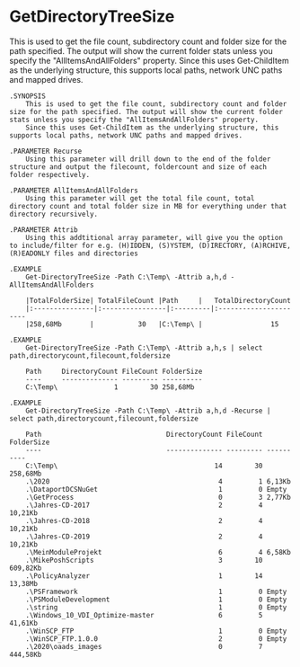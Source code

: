 # GetDirectoryTreeSize
This is used to get the file count, subdirectory count and folder size for the path specified. The output will show the current folder stats unless you specify the "AllItemsAndAllFolders" property. Since this uses Get-ChildItem as the underlying structure, this supports local paths, network UNC paths and mapped drives.

    .SYNOPSIS
        This is used to get the file count, subdirectory count and folder size for the path specified. The output will show the current folder stats unless you specify the "AllItemsAndAllFolders" property.
        Since this uses Get-ChildItem as the underlying structure, this supports local paths, network UNC paths and mapped drives.
          
    .PARAMETER Recurse
        Using this parameter will drill down to the end of the folder structure and output the filecount, foldercount and size of each folder respectively.
     
    .PARAMETER AllItemsAndAllFolders
        Using this parameter will get the total file count, total directory count and total folder size in MB for everything under that directory recursively.
     
    .PARAMETER Attrib
        Using this addtitional array parameter, will give you the option to include/filter for e.g. (H)IDDEN, (S)YSTEM, (D)IRECTORY, (A)RCHIVE, (R)EADONLY files and directories 
    
    .EXAMPLE
        Get-DirectoryTreeSize -Path C:\Temp\ -Attrib a,h,d -AllItemsAndAllFolders

        |TotalFolderSize| TotalFileCount |Path     |   TotalDirectoryCount
        |:---------------|:----------------|:---------|:----------------------
        |258,68Mb       |           30   |C:\Temp\ |                 15

    .EXAMPLE
        Get-DirectoryTreeSize -Path C:\Temp\ -Attrib a,h,s | select path,directorycount,filecount,foldersize
    
        Path     DirectoryCount FileCount FolderSize
        ----     -------------- --------- ----------
        C:\Temp\              1        30 258,68Mb

    .EXAMPLE
        Get-DirectoryTreeSize -Path C:\Temp\ -Attrib a,h,d -Recurse | select path,directorycount,filecount,foldersize
    
        Path                               DirectoryCount FileCount FolderSize
        ----                               -------------- --------- ----------
        C:\Temp\                                       14        30 258,68Mb
        .\2020                                          4         1 6,13Kb
        .\DataportDCSNuGet                              1         0 Empty
        .\GetProcess                                    0         3 2,77Kb
        .\Jahres-CD-2017                                2         4 10,21Kb
        .\Jahres-CD-2018                                2         4 10,21Kb
        .\Jahres-CD-2019                                2         4 10,21Kb
        .\MeinModuleProjekt                             6         4 6,58Kb
        .\MikePoshScripts                               3        10 609,82Kb
        .\PolicyAnalyzer                                1        14 13,38Mb
        .\PSFramework                                   1         0 Empty
        .\PSModuleDevelopment                           1         0 Empty
        .\string                                        1         0 Empty
        .\Windows_10_VDI_Optimize-master                6         5 41,61Kb
        .\WinSCP_FTP                                    1         0 Empty
        .\WinSCP_FTP.1.0.0                              2         0 Empty
        .\2020\oaads_images                             0         7 444,58Kb

